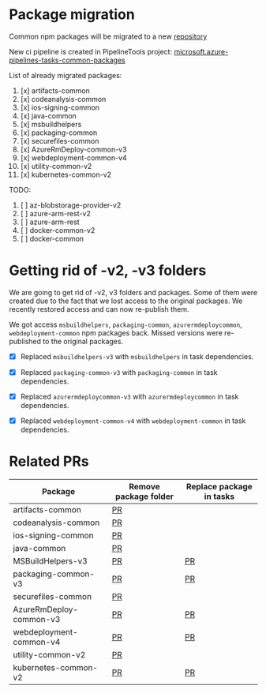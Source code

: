 # Package migration

Common npm packages will be migrated to a new [repository](https://github.com/microsoft/azure-pipelines-tasks-common-packages)

New ci pipeline is created in PipelineTools project: [microsoft.azure-pipelines-tasks-common-packages](https://dev.azure.com/mseng/PipelineTools/_build?definitionId=14116)

List of already migrated packages:

1. [x] artifacts-common
2. [x] codeanalysis-common
3. [x] ios-signing-common
4. [x] java-common
5. [x] msbuildhelpers
6. [x] packaging-common
7. [x] securefiles-common
8. [x] AzureRmDeploy-common-v3
9. [x] webdeployment-common-v4
10. [x] utility-common-v2
11. [x] kubernetes-common-v2

TODO:

1. [ ] az-blobstorage-provider-v2
2.  [ ] azure-arm-rest-v2
3.  [ ] azure-arm-rest
4.  [ ] docker-common-v2
5.  [ ] docker-common


# Getting rid of -v2, -v3 folders

We are going to get rid of -v2, v3 folders and packages. Some of them were created due to the fact that we lost access to the original packages.
We recently restored access and can now re-publish them.

We got access `msbuildhelpers`, `packaging-common`, `azurermdeploycommon`, `webdeployment-common` npm packages back.
Missed versions were re-published to the original packages. 

- [x] Replaced `msbuildhelpers-v3` with `msbuildhelpers` in task dependencies.
- [x] Replaced `packaging-common-v3` with `packaging-common` in task dependencies.
- [x] Replaced `azurermdeploycommon-v3` with `azurermdeploycommon` in task dependencies.
- [x] Replaced `webdeployment-common-v4` with `webdeployment-common` in task dependencies.


# Related PRs

| Package                 | Remove package folder                                               | Replace package in tasks                                            |
| ----------------------- | ------------------------------------------------------------------- | ------------------------------------------------------------------- |
| artifacts-common        | [PR](https://github.com/microsoft/azure-pipelines-tasks/pull/17273) |                                                                     |
| codeanalysis-common     | [PR](https://github.com/microsoft/azure-pipelines-tasks/pull/17268) |                                                                     |
| ios-signing-common      | [PR](https://github.com/microsoft/azure-pipelines-tasks/pull/17272) |                                                                     |
| java-common             | [PR](https://github.com/microsoft/azure-pipelines-tasks/pull/17269) |                                                                     |
| MSBuildHelpers-v3       | [PR](https://github.com/microsoft/azure-pipelines-tasks/pull/17274) | [PR](https://github.com/microsoft/azure-pipelines-tasks/pull/17250) |
| packaging-common-v3     | [PR](https://github.com/microsoft/azure-pipelines-tasks/pull/17271) | [PR](https://github.com/microsoft/azure-pipelines-tasks/pull/17266) |
| securefiles-common      | [PR](https://github.com/microsoft/azure-pipelines-tasks/pull/17270) |                                                                     |
| AzureRmDeploy-common-v3 | [PR](https://github.com/microsoft/azure-pipelines-tasks/pull/17444) | [PR](https://github.com/microsoft/azure-pipelines-tasks/pull/17435) |
| webdeployment-common-v4 | [PR](https://github.com/microsoft/azure-pipelines-tasks/pull/17430) | [PR](https://github.com/microsoft/azure-pipelines-tasks/pull/17379) |
| utility-common-v2       | [PR](https://github.com/microsoft/azure-pipelines-tasks/pull/17445) |                                                                     |
| kubernetes-common-v2 | [PR](https://github.com/microsoft/azure-pipelines-tasks/pull/17559) | [PR](https://github.com/microsoft/azure-pipelines-tasks/pull/17557) |